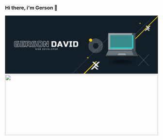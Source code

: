 ### Hi there, i'm Gerson 👋

<img src="https://raw.githubusercontent.com/Gdsoto/Gdsoto/main/Banner.png">
<a href="https://github.com/anuraghazra/github-readme-stats" title="Go to Source"><img width="100%" height="200" src="https://github-readme-stats.vercel.app/api?username=gdsoto&show_icons=true&theme=gotham"></a>


